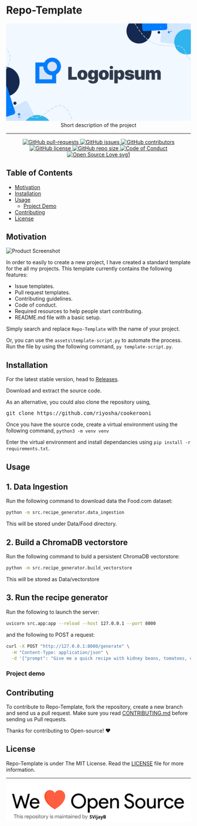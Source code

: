 # Repo-Template

<p align="center">
    <img src="assets/Logo.png" alt="Logo" border="0">
    <br>Short description of the project
</p>

---

<p align="center">
    <a href="https://github.com/riyosha/cookerooni/pulls">
        <img src="https://img.shields.io/github/issues-pr/riyosha/cookerooni.svg?style=for-the-badge&amp;logo=opencollective" alt="GitHub pull-requests">
    </a>
<a href="https://github.com/riyosha/cookerooni/issues">
    <img src="https://img.shields.io/github/issues/riyosha/cookerooni.svg?style=for-the-badge&amp;logo=testcafe" alt="GitHub issues">
    </a>
<a href="https://github.com/riyosha/cookerooni/graphs/contributors">
    <img src="https://img.shields.io/github/contributors/riyosha/cookerooni.svg?style=for-the-badge&amp;logo=bandsintown" alt="GitHub contributors">
    </a>
<a href="https://github.com/riyosha/cookerooni/blob/master/LICENSE">
    <img src="https://img.shields.io/github/license/riyosha/cookerooni?style=for-the-badge&amp;logo=appveyor" alt="GitHub license">
    </a>
<a href="https://github.com/riyosha/cookerooni">
    <img src="https://img.shields.io/github/repo-size/riyosha/cookerooni?style=for-the-badge&amp;logo=git" alt="GitHub repo size">
    </a>
<a href="https://github.com/riyosha/cookerooni/blob/master/.github/CODE_OF_CONDUCT.md">
    <img src="https://img.shields.io/badge/code%20of-conduct-ff69b4.svg?style=for-the-badge&amp;logo=crowdsource" alt="Code of Conduct">
    </a>
<a href="https://github.com/riyosha/cookerooni/blob/master/.github/CONTRIBUTING.md">
    <img src="https://img.shields.io/static/v1?style=for-the-badge&amp;logo=opensourceinitiative&amp;label=Open&amp;message=Source%20%E2%9D%A4%EF%B8%8F&amp;color=blueviolet" alt="Open Source Love svg1">
    </a>
</p>

## Table of Contents

-   [Motivation](#Motivation)
-   [Installation](#Installation)
-   [Usage](#Usage)
    -   [Project Demo](#Demo)
-   [Contributing](#Contributing)
-   [License](#License)

## Motivation

<!--- Insert product screenshot below --->

![Product Screenshot](https://media.giphy.com/media/L1R1tvI9svkIWwpVYr/giphy.gif)

<!--- replace with motivation for your project --->

In order to easily to create a new project, I have created a standard template for the all my projects.
This template currently contains the following features:

-   Issue templates.
-   Pull request templates.
-   Contributing guidelines.
-   Code of conduct.
-   Required resources to help people start contributing.
-   README.md file with a basic setup.

Simply search and replace `Repo-Template` with the name of your project.

Or, you can use the `assets\template-script.py` to automate the process.
Run the file by using the following command, `py template-script.py`.

## Installation

<!--- Provide instructions on installing the application --->

For the latest stable version, head to [Releases](https://github.com/riyosha/cookerooni/releases).

Download and extract the source code.

As an alternative, you could also clone the repository using,

<pre>
git clone https://github.com/riyosha/cookerooni
</pre>

Once you have the source code, create a virtual environment using the following command,
`python3 -m venv venv`

Enter the virtual environment and install dependancies using `pip install -r requirements.txt`.

## Usage
## 1. Data Ingestion
Run the following command to download data the Food.com dataset:
```bash
python -m src.recipe_generator.data_ingestion
```
This will be stored under Data/Food directory.

## 2. Build a ChromaDB vectorstore
Run the following command to buld a persistent ChromaDB vectorstore:
```bash
python -m src.recipe_generator.build_vectorstore
```
This will be stored as Data/vectorstore

## 3. Run the recipe generator
Run the following to launch the server:
```bash
uvicorn src.app:app --reload --host 127.0.0.1 --port 8000
```
and the following to POST a request:
```bash 
curl -X POST "http://127.0.0.1:8000/generate" \
  -H "Content-Type: application/json" \
  -d '{"prompt": "Give me a quick recipe with kidney beans, tomatoes, coriander, onions, rices and some spices."}'
```


### Project demo




## Contributing

To contribute to Repo-Template, fork the repository, create a new branch and send us a pull request. Make sure you read [CONTRIBUTING.md](https://github.com/riyosha/cookerooni/blob/master/.github/CONTRIBUTING.md) before sending us Pull requests.

Thanks for contributing to Open-source! ❤️

## License

Repo-Template is under The MIT License. Read the [LICENSE](https://github.com/riyosha/cookerooni/blob/master/LICENSE) file for more information.

---

<img src="assets/footercredits.png" width = "600px">
